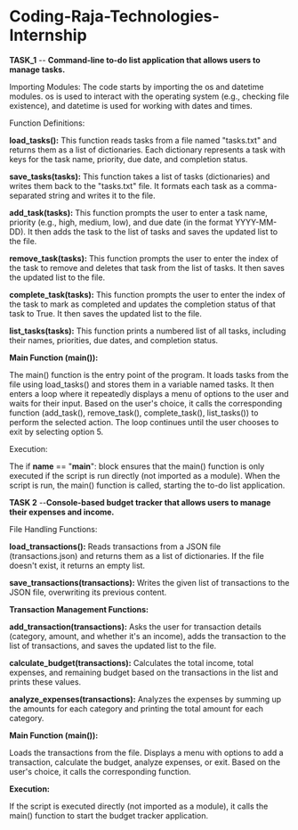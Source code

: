 # Coding-Raja-Technologies-Internship

**TASK_1** -- **Command-line to-do list application that allows users to manage tasks.**

Importing Modules: The code starts by importing the os and datetime modules. os is used to interact with the operating system (e.g., checking file existence), and datetime is used for working with dates and times.

Function Definitions:

**load_tasks():** This function reads tasks from a file named "tasks.txt" and returns them as a list of dictionaries. Each dictionary represents a task with keys for the task name, priority, due date, and completion status.

**save_tasks(tasks):** This function takes a list of tasks (dictionaries) and writes them back to the "tasks.txt" file. It formats each task as a comma-separated string and writes it to the file.

**add_task(tasks):** This function prompts the user to enter a task name, priority (e.g., high, medium, low), and due date (in the format YYYY-MM-DD). It then adds the task to the list of tasks and saves the updated list to the file.

**remove_task(tasks):** This function prompts the user to enter the index of the task to remove and deletes that task from the list of tasks. It then saves the updated list to the file.

**complete_task(tasks):** This function prompts the user to enter the index of the task to mark as completed and updates the completion status of that task to True. It then saves the updated list to the file.

**list_tasks(tasks):** This function prints a numbered list of all tasks, including their names, priorities, due dates, and completion status.

**Main Function (main()):**

The main() function is the entry point of the program.
It loads tasks from the file using load_tasks() and stores them in a variable named tasks.
It then enters a loop where it repeatedly displays a menu of options to the user and waits for their input.
Based on the user's choice, it calls the corresponding function (add_task(), remove_task(), complete_task(), list_tasks()) to perform the selected action.
The loop continues until the user chooses to exit by selecting option 5.

Execution:

The if __name__ == "__main__": block ensures that the main() function is only executed if the script is run directly (not imported as a module).
When the script is run, the main() function is called, starting the to-do list application.

**TASK 2** --**Console-based budget tracker that allows users to manage their expenses and income.**

File Handling Functions:

**load_transactions():** Reads transactions from a JSON file (transactions.json) and returns them as a list of dictionaries. If the file doesn't exist, it returns an empty list.

**save_transactions(transactions):** Writes the given list of transactions to the JSON file, overwriting its previous content.

**Transaction Management Functions:**

**add_transaction(transactions):** Asks the user for transaction details (category, amount, and whether it's an income), adds the transaction to the list of transactions, and saves the updated list to the file.

**calculate_budget(transactions):** Calculates the total income, total expenses, and remaining budget based on the transactions in the list and prints these values.

**analyze_expenses(transactions):** Analyzes the expenses by summing up the amounts for each category and printing the total amount for each category.

**Main Function (main()):**

Loads the transactions from the file.
Displays a menu with options to add a transaction, calculate the budget, analyze expenses, or exit.
Based on the user's choice, it calls the corresponding function.

**Execution:**

If the script is executed directly (not imported as a module), it calls the main() function to start the budget tracker application.
